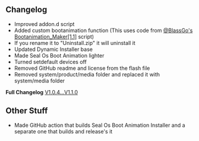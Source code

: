 ## Changelog
- Improved addon.d script
- Added custom bootanimation function  (This uses code from [@BlassGo's](https://forum.xda-developers.com/m/blassgo.11402469/) [Bootanimation_Maker[1.1]](https://t.me/skyflyteam/505) script)
- If you rename it to "Uninstall.zip" it will uninstall it
- Updated Dynamic Installer base
- Made Seal Os Boot Animation lighter
- Turned setdefault devices off
- Removed GitHub readme and license from the flash file
- Removed system/product/media folder and replaced it with system/media folder 

**Full Changelog** [V1.0.4...V1.1.0](https://github.com/TOBY19k/Seal-Os-Boot-Animation-Installer/compare/V1.0.4...V1.1.0)
## Other Stuff
- Made GitHub action that builds Seal Os Boot Animation Installer and a separate one that builds and release's it
